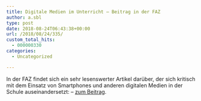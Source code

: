 ```yaml
---
title: Digitale Medien im Unterricht – Beitrag in der FAZ
author: a.sbl
type: post
date: 2018-08-24T06:43:38+00:00
url: /2018/08/24/335/
custom_total_hits:
  - 000000330
categories:
  - Uncategorized

---
```

In der FAZ findet sich ein sehr lesenswerter Artikel darüber, der sich kritisch mit dem Einsatz von Smartphones und anderen digitalen Medien in der Schule auseinandersetzt: &#8211; [zum Beitrag][1].

 [1]: http://www.faz.net/aktuell/feuilleton/debatten/die-aufmerksamkeitsvampire-smartphone-verbot-an-schulen-15742699.html?printPagedArticle=true#pageIndex_0